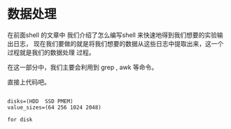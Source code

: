 # 数据处理

在前面shell 的文章中 我们介绍了怎么编写shell 来快速地得到我们想要的实验输出日志，
现在我们要做的就是将我们想要的数据从这些日志中提取出来，这一个过程就是我们的数据处理
过程。

在这一部分中，我们主要会利用到 grep , awk 等命令。




直接上代码吧。

```

disks=(HDD  SSD PMEM)
value_sizes=(64 256 1024 2048)

for disk 


```
